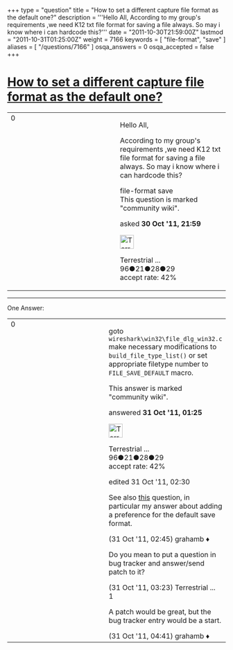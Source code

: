 +++
type = "question"
title = "How to set a different capture file format as the default one?"
description = '''Hello All, According to my group&#x27;s requirements ,we need K12 txt file format for saving a file always. So may i know where i can hardcode this?'''
date = "2011-10-30T21:59:00Z"
lastmod = "2011-10-31T01:25:00Z"
weight = 7166
keywords = [ "file-format", "save" ]
aliases = [ "/questions/7166" ]
osqa_answers = 0
osqa_accepted = false
+++

<div class="headNormal">

# [How to set a different capture file format as the default one?](/questions/7166/how-to-set-a-different-capture-file-format-as-the-default-one)

</div>

<div id="main-body">

<div id="askform">

<table id="question-table" style="width:100%;"><colgroup><col style="width: 50%" /><col style="width: 50%" /></colgroup><tbody><tr class="odd"><td style="width: 30px; vertical-align: top"><div class="vote-buttons"><div id="post-7166-score" class="post-score" title="current number of votes">0</div><div id="favorite-count" class="favorite-count"></div></div></td><td><div id="item-right"><div class="question-body"><p>Hello All,</p><p>According to my group's requirements ,we need K12 txt file format for saving a file always. So may i know where i can hardcode this?</p></div><div id="question-tags" class="tags-container tags">file-format save</div><div id="question-controls" class="post-controls"><div class="community-wiki">This question is marked "community wiki".</div></div><div class="post-update-info-container"><div class="post-update-info post-update-info-user"><p>asked <strong>30 Oct '11, 21:59</strong></p><img src="https://secure.gravatar.com/avatar/968cc7ddfc48322ffbd1d7f5e3d37b85?s=32&amp;d=identicon&amp;r=g" class="gravatar" width="32" height="32" alt="Terrestrial%20shark&#39;s gravatar image" /><p>Terrestrial ...<br />
<span class="score" title="96 reputation points">96</span><span title="21 badges"><span class="badge1">●</span><span class="badgecount">21</span></span><span title="28 badges"><span class="silver">●</span><span class="badgecount">28</span></span><span title="29 badges"><span class="bronze">●</span><span class="badgecount">29</span></span><br />
<span class="accept_rate" title="Rate of the user&#39;s accepted answers">accept rate:</span> <span title="Terrestrial shark has 3 accepted answers">42%</span></p></div></div><div id="comments-container-7166" class="comments-container"></div><div id="comment-tools-7166" class="comment-tools"></div><div class="clear"></div><div id="comment-7166-form-container" class="comment-form-container"></div><div class="clear"></div></div></td></tr></tbody></table>

------------------------------------------------------------------------

<div class="tabBar">

<span id="sort-top"></span>

<div class="headQuestions">

One Answer:

</div>

</div>

<span id="7170"></span>

<div id="answer-container-7170" class="answer accepted-answer answered-by-owner">

<table style="width:100%;"><colgroup><col style="width: 50%" /><col style="width: 50%" /></colgroup><tbody><tr class="odd"><td style="width: 30px; vertical-align: top"><div class="vote-buttons"><div id="post-7170-score" class="post-score" title="current number of votes">0</div></div></td><td><div class="item-right"><div class="answer-body"><p>goto <code>wireshark\win32\file_dlg_win32.c</code> make necessary modifications to <code>build_file_type_list()</code> or set appropriate filetype number to <code>FILE_SAVE_DEFAULT</code> macro.</p></div><div class="answer-controls post-controls"><div class="community-wiki">This answer is marked "community wiki".</div></div><div class="post-update-info-container"><div class="post-update-info post-update-info-user"><p>answered <strong>31 Oct '11, 01:25</strong></p><img src="https://secure.gravatar.com/avatar/968cc7ddfc48322ffbd1d7f5e3d37b85?s=32&amp;d=identicon&amp;r=g" class="gravatar" width="32" height="32" alt="Terrestrial%20shark&#39;s gravatar image" /><p>Terrestrial ...<br />
<span class="score" title="96 reputation points">96</span><span title="21 badges"><span class="badge1">●</span><span class="badgecount">21</span></span><span title="28 badges"><span class="silver">●</span><span class="badgecount">28</span></span><span title="29 badges"><span class="bronze">●</span><span class="badgecount">29</span></span><br />
<span class="accept_rate" title="Rate of the user&#39;s accepted answers">accept rate:</span> <span title="Terrestrial shark has 3 accepted answers">42%</span></p></div><div class="post-update-info post-update-info-edited"><p>edited 31 Oct '11, 02:30</p></div></div><div id="comments-container-7170" class="comments-container"><span id="7171"></span><div id="comment-7171" class="comment"><div id="post-7171-score" class="comment-score"></div><div class="comment-text"><p>See also <a href="http://ask.wireshark.org/questions/7057/how-does-save-as-work-in-wireshark">this</a> question, in particular my answer about adding a preference for the default save format.</p></div><div id="comment-7171-info" class="comment-info"><span class="comment-age">(31 Oct '11, 02:45)</span> grahamb ♦</div></div><span id="7172"></span><div id="comment-7172" class="comment"><div id="post-7172-score" class="comment-score"></div><div class="comment-text"><p>Do you mean to put a question in bug tracker and answer/send patch to it?</p></div><div id="comment-7172-info" class="comment-info"><span class="comment-age">(31 Oct '11, 03:23)</span> Terrestrial ...</div></div><span id="7173"></span><div id="comment-7173" class="comment"><div id="post-7173-score" class="comment-score">1</div><div class="comment-text"><p>A patch would be great, but the bug tracker entry would be a start.</p></div><div id="comment-7173-info" class="comment-info"><span class="comment-age">(31 Oct '11, 04:41)</span> grahamb ♦</div></div></div><div id="comment-tools-7170" class="comment-tools"></div><div class="clear"></div><div id="comment-7170-form-container" class="comment-form-container"></div><div class="clear"></div></div></td></tr></tbody></table>

</div>

<div class="paginator-container-left">

</div>

</div>

</div>

